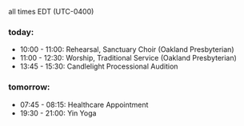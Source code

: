 all times EDT (UTC-0400)

### today:

* 10:00 - 11:00: Rehearsal, Sanctuary Choir (Oakland Presbyterian)
* 11:00 - 12:30: Worship, Traditional Service (Oakland Presbyterian)
* 13:45 - 15:30: Candlelight Processional Audition

### tomorrow:

* 07:45 - 08:15: Healthcare Appointment 
* 19:30 - 21:00: Yin Yoga
